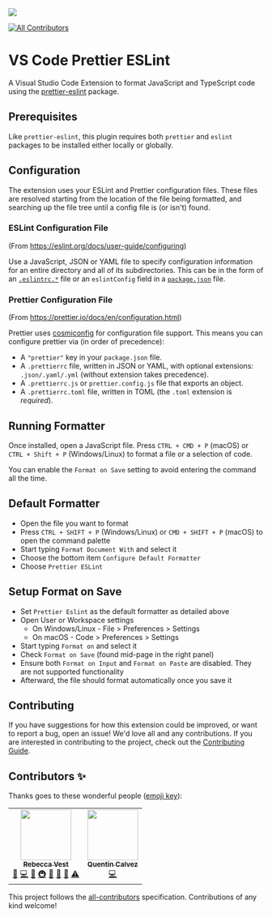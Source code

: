 ![](https://gitlab.com/idahogurl/vs-code-prettier-eslint/-/raw/5b0d100df2eef87a3cb8ec7d8e125f6c5e5e6a9b/icon.png)
<!-- ALL-CONTRIBUTORS-BADGE:START - Do not remove or modify this section -->
[![All Contributors](https://img.shields.io/badge/all_contributors-2-orange.svg?style=flat-square)](#contributors-)
<!-- ALL-CONTRIBUTORS-BADGE:END -->

# VS Code Prettier ESLint

A Visual Studio Code Extension to format JavaScript and TypeScript code using the [prettier-eslint](https://github.com/prettier/prettier-eslint) package.

## Prerequisites

Like `prettier-eslint`, this plugin requires both `prettier` and `eslint` packages to be installed either locally or globally.

## Configuration

The extension uses your ESLint and Prettier configuration files. These files are resolved starting from the location of the file being formatted, and searching up the file tree until a config file is (or isn't) found.

### ESLint Configuration File

(From https://eslint.org/docs/user-guide/configuring)

Use a JavaScript, JSON or YAML file to specify configuration information for an entire directory and all of its subdirectories. This can be in the form of an [`.eslintrc.*`](https://eslint.org/docs/user-guide/configuring#configuration-file-formats) file or an `eslintConfig` field in a [`package.json`](https://docs.npmjs.com/files/package.json) file.

### Prettier Configuration File

(From https://prettier.io/docs/en/configuration.html)

Prettier uses [cosmiconfig](https://github.com/davidtheclark/cosmiconfig) for configuration file support. This means you can configure prettier via (in order of precedence):

- A `"prettier"` key in your `package.json` file.
- A `.prettierrc` file, written in JSON or YAML, with optional extensions: `.json/.yaml/.yml` (without extension takes precedence).
- A `.prettierrc.js` or `prettier.config.js` file that exports an object.
- A `.prettierrc.toml` file, written in TOML (the `.toml` extension is _required_).

## Running Formatter

Once installed, open a JavaScript file. Press `CTRL + CMD + P` (macOS) or `CTRL + Shift + P` (Windows/Linux) to format a file or a selection of code.

You can enable the `Format on Save` setting to avoid entering the command all the time.

## Default Formatter
- Open the file you want to format
- Press `CTRL + SHIFT + P` (Windows/Linux) or `CMD + SHIFT + P` (macOS) to open the command palette
- Start typing `Format Document With` and select it
- Choose the bottom item `Configure Default Formatter`
- Choose `Prettier ESLint`

## Setup Format on Save
- Set `Prettier Eslint` as the default formatter as detailed above
- Open User or Workspace settings
  - On Windows/Linux - File > Preferences > Settings
  - On macOS - Code > Preferences > Settings
- Start typing `Format on` and select it
- Check `Format on Save` (found mid-page in the right panel)
- Ensure both `Format on Input` and `Format on Paste` are disabled. They are not supported functionality
- Afterward, the file should format automatically once you save it

## Contributing

If you have suggestions for how this extension could be improved, or want to report a bug, open an issue! We'd love all and any contributions. If you are interested in contributing to the project, check out the [Contributing Guide](https://gitlab.com/idahogurl/vs-code-prettier-eslint/-/blob/master/CONTRIBUTING.md).


## Contributors ✨

Thanks goes to these wonderful people ([emoji key](https://allcontributors.org/docs/en/emoji-key)):

<!-- ALL-CONTRIBUTORS-LIST:START - Do not remove or modify this section -->
<!-- prettier-ignore-start -->
<!-- markdownlint-disable -->
<table>
  <tr>
    <td align="center"><a href="https://gitlab.com/idahogurl"><img src="https://secure.gravatar.com/avatar/787139c4c697cfc33cc422566a4ccf78?s=80&d=identicon" width="100px;" alt=""/><br /><sub><b>Rebecca Vest</b></sub></a><br /><a href="#question-idahogurl" title="Answering Questions">💬</a> <a href="https://gitlab.com/idahogurl/vs-code-prettier-eslint/commits/master" title="Code">💻</a> <a href="https://gitlab.com/idahogurl/vs-code-prettier-eslint/commits/master" title="Documentation">📖</a> <a href="#infra-idahogurl" title="Infrastructure (Hosting, Build-Tools, etc)">🚇</a> <a href="https://gitlab.com/idahogurl/vs-code-prettier-eslint/issues?author_username=idahogurl" title="Bug reports">🐛</a> <a href="#ideas-idahogurl" title="Ideas, Planning, & Feedback">🤔</a> <a href="https://gitlab.com/idahogurl/vs-code-prettier-eslint/merge_requests?scope=all&state=all&approver_usernames[]=idahogurl" title="Reviewed Pull Requests">👀</a> <a href="https://gitlab.com/idahogurl/vs-code-prettier-eslint/commits/master" title="Tests">⚠️</a></td>
    <td align="center"><a href="https://gitlab.com/quentez"><img src="https://secure.gravatar.com/avatar/35c83f3e614ef0fe8ec1234568c88744?s=80&d=identicon" width="100px;" alt=""/><br /><sub><b>Quentin Calvez</b></sub></a><br /><a href="https://gitlab.com/idahogurl/vs-code-prettier-eslint/commits/master" title="Code">💻</a></td>
  </tr>
</table>

<!-- markdownlint-enable -->
<!-- prettier-ignore-end -->
<!-- ALL-CONTRIBUTORS-LIST:END -->

This project follows the [all-contributors](https://github.com/all-contributors/all-contributors) specification. Contributions of any kind welcome!